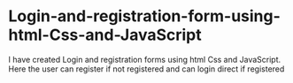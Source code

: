 # Login-and-registration-form-using-html-Css-and-JavaScript
I have created  Login and registration forms using html Css and JavaScript. Here the user can register if not registered and can  login direct if registered
